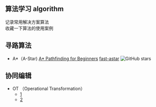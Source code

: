 算法学习 algorithm
------
记录常用解决方案算法  
收藏一下算法的使用案例
## 寻路算法
* A\*（A-Star) [A\* Pathfinding for Beginners](https://www.gamedev.net/articles/programming/artificial-intelligence/a-pathfinding-for-beginners-r2003/)
[fast-astar](https://github.com/sbfkcel/fast-astar) ![GitHub stars](https://img.shields.io/github/stars/sbfkcel/fast-astar?style=flat-square)


## 协同编辑
* OT （Operational Transformation）
  * [1](https://blog.csdn.net/pheecian10/article/details/78496854)
  * [2](https://yafeilee.com/blogs/100)
